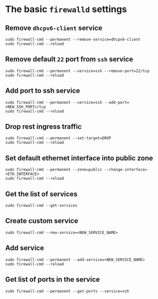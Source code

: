 # The basic `firewalld` settings

## Remove `dhcpv6-client` service
```shell
sudo firewall-cmd --permanent --remove-service=dhcpv6-client
sudo firewall-cmd --reload
```

## Remove default `22` port from `ssh` service
```shell
sudo firewall-cmd --permanent --service=ssh --remove-port=22/tcp
sudo firewall-cmd --reload
```

## Add port to ssh service
```shell
sudo firewall-cmd --permanent --service=ssh --add-port=<NEW_SSH_PORT>/tcp
sudo firewall-cmd --reload
```

## Drop rest ingress traffic
```shell
sudo firewall-cmd --permanent --set-target=DROP
sudo firewall-cmd --reload
```

## Set default ethernet interface into public zone
```shell
sudo firewall-cmd --permanent --zone=public --change-interface=<ETH_INTERFACE>
sudo firewall-cmd --reload
```

## Get the list of services
```shell
sudo firewall-cmd --get-services
```

## Create custom service
```shell
sudo firewall-cmd --new-service=<NEW_SERVICE_NAME>
```

## Add service
```shell
sudo firewall-cmd --permanent --add-service=<NEW_SERVICE_NAME>
sudo firewall-cmd --reload
```

## Get list of ports in the service
```shell
sudo firewall-cmd --permanent --get-ports --service=ssh
```
